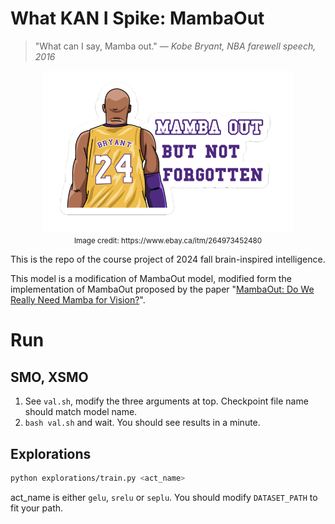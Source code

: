 # What KAN I Spike: MambaOut

> "What can I say, Mamba out." — *Kobe Bryant, NBA farewell speech, 2016*

<p align="center">
<img src="https://raw.githubusercontent.com/yuweihao/misc/master/MambaOut/mamba_out.png" width="400"> <br>
<small>Image credit: https://www.ebay.ca/itm/264973452480</small>
</p>


This is the repo of the course project of 2024 fall brain-inspired intelligence.

This model is a modification of MambaOut model, modified form the implementation of MambaOut proposed by the paper "[MambaOut: Do We Really Need Mamba for Vision?](https://arxiv.org/abs/2405.07992)". 

# Run 
## SMO, XSMO

1. See `val.sh`, modify the three arguments at top. Checkpoint file name should match model name.
2. `bash val.sh` and wait. You should see results in a minute.

## Explorations
```bash
python explorations/train.py <act_name>
```
act_name is either `gelu`, `srelu` or `seplu`. You should modify `DATASET_PATH` to fit your path.
